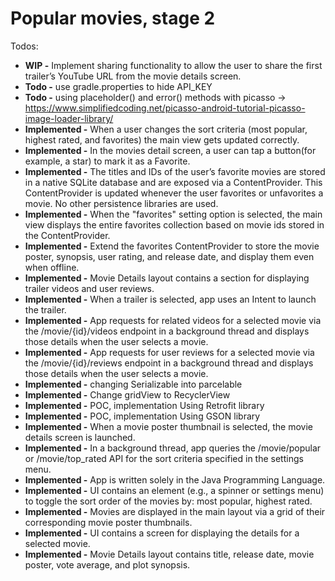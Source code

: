 # Popular movies, stage 2

Todos:


- **WIP -** Implement sharing functionality to allow the user to share the first trailer’s YouTube URL from the movie details screen.
- **Todo -** use gradle.properties to hide API_KEY
- **Todo -** using placeholder() and error() methods with picasso -> https://www.simplifiedcoding.net/picasso-android-tutorial-picasso-image-loader-library/
- **Implemented -** When a user changes the sort criteria (most popular, highest rated, and favorites) the main view gets updated correctly.
- **Implemented -** In the movies detail screen, a user can tap a button(for example, a star) to mark it as a Favorite.
- **Implemented -** The titles and IDs of the user’s favorite movies are stored in a native SQLite database and are exposed via a ContentProvider. This ContentProvider is updated whenever the user favorites or unfavorites a movie. No other persistence libraries are used.
- **Implemented -** When the "favorites" setting option is selected, the main view displays the entire favorites collection based on movie ids stored in the ContentProvider.
- **Implemented -** Extend the favorites ContentProvider to store the movie poster, synopsis, user rating, and release date, and display them even when offline.
- **Implemented -** Movie Details layout contains a section for displaying trailer videos and user reviews.
- **Implemented -** When a trailer is selected, app uses an Intent to launch the trailer.
- **Implemented -** App requests for related videos for a selected movie via the /movie/{id}/videos endpoint in a background thread and displays those details when the user selects a movie.
- **Implemented -** App requests for user reviews for a selected movie via the /movie/{id}/reviews endpoint in a background thread and displays those details when the user selects a movie.
- **Implemented -** changing Serializable into parcelable
- **Implemented -** Change gridView to RecyclerView
- **Implemented -** POC, implementation Using Retrofit library
- **Implemented -** POC, implementation Using GSON library
- **Implemented -** When a movie poster thumbnail is selected, the movie details screen is launched.
- **Implemented -** In a background thread, app queries the /movie/popular or /movie/top_rated API for the sort criteria specified in the settings menu.
- **Implemented -** App is written solely in the Java Programming Language.
- **Implemented -** UI contains an element (e.g., a spinner or settings menu) to toggle the sort order of the movies by: most popular, highest rated.
- **Implemented -** Movies are displayed in the main layout via a grid of their corresponding movie poster thumbnails.
- **Implemented -** UI contains a screen for displaying the details for a selected movie.
- **Implemented -** Movie Details layout contains title, release date, movie poster, vote average, and plot synopsis.
